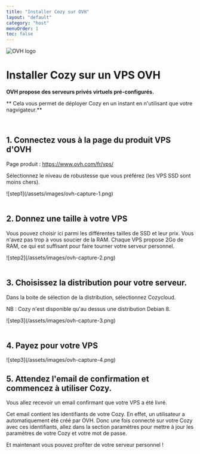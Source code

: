 ```yaml
---
title: "Installer Cozy sur OVH"
layout: "default"
category: "host"
menuOrder: 1
toc: false
---
```



<div class="install-inner-logo">
<img alt="OVH logo" src="/assets/images/host/ovh-logo.svg">
</div>

# Installer Cozy sur un VPS OVH

**OVH propose des serveurs privés virtuels pré-configurés.**
<br>

** Cela vous permet de déployer Cozy en un instant en n'utilisant que votre
nagvigateur.**

<br>

## 1. Connectez vous à la page du produit VPS d'OVH

Page produit : https://www.ovh.com/fr/vps/

Sélectionnez le niveau de robustesse que vous préférez (les VPS SSD sont moins
chers).

<div>
![step1](/assets/images/ovh-capture-1.png)
</div>


<br>

## 2. Donnez une taille à votre VPS

Vous pouvez choisir ici parmi les différentes tailles de SSD et leur prix.
Vous n'avez pas trop à vous soucier de la RAM. Chaque VPS propose 2Go de RAM,
ce qui est suffisant pour faire tourner votre serveur personnel.

<div>
![step2](/assets/images/ovh-capture-2.png)
</div>

<br>


## 3. Choisissez la distribution pour votre serveur.

Dans la boite de sélection de la distribution, sélectionnez Cozycloud.

NB : Cozy n'est disponible qu'au dessus une distribution Debian 8.

<div>
![step3](/assets/images/ovh-capture-3.png)
</div>

<br>

## 4. Payez pour votre VPS

<div>
![step3](/assets/images/ovh-capture-4.png)
</div>

## 5. Attendez l'email de confirmation et commencez à utiliser Cozy.

Vous allez recevoir un email confirmant que votre VPS a été livré.

Cet email contient les identifiants de votre Cozy. En effet, un utilisateur a
automatiquement été créé par OVH. Donc une fois connecté sur votre Cozy avec
ces identifiants, allez dans la section paramètres pour mettre à jour les
paramètres de votre Cozy et votre mot de passe.

Et maintenant vous pouvez profiter de votre serveur personnel !

